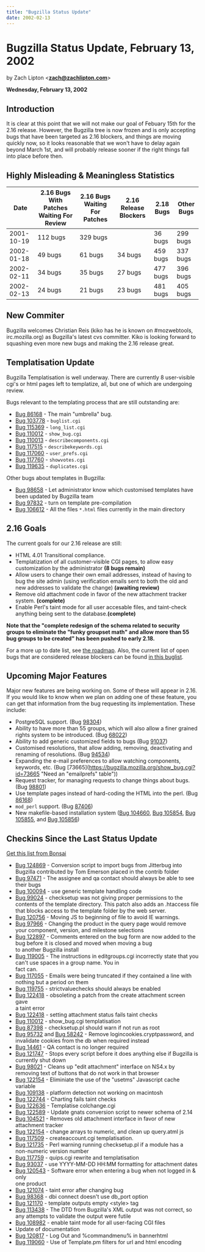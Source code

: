 ```yaml
---
title: "Bugzilla Status Update"
date: 2002-02-13
---
```

# Bugzilla Status Update, February 13, 2002

by Zach Lipton <**[zach@zachlipton.com](mailto:zach@zachlipton.com)**>

**Wednesday, February 13, 2002**

## Introduction

It is clear at this point that we will not make our goal of Febuary 15th for the 2.16 release. However, the Bugzilla tree is now frozen and is only accepting bugs that have been targeted as 2.16 blockers, and things are moving quickly now, so it looks reasonable that we won't have to delay again beyond March 1st, and will probably release sooner if the right things fall into place before then.

## Highly Misleading & Meaningless Statistics

|Date|2.16 Bugs With Patches Waiting For Review|2.16 Bugs Waiting For Patches|2.16 Release Blockers|2.18 Bugs|Other Bugs|
|--- |--- |--- |--- |--- |--- |
|2001-10-19|112 bugs|329 bugs||36 bugs|299 bugs|
|2002-01-18|49 bugs|61 bugs|34 bugs|459 bugs|337 bugs|
|2002-02-11|34 bugs|35 bugs|27 bugs|477 bugs|396 bugs|
|2002-02-13|24 bugs|21 bugs|23 bugs|481 bugs|405 bugs|

## New Commiter

Bugzilla welcomes Christian Reis (kiko has he is known on #mozwebtools, irc.mozilla.org) as Bugzilla's latest cvs committer. Kiko is looking forward to squashing even more new bugs and making the 2.16 release great.

## Templatisation Update

Bugzilla Templatisation is well underway. There are currently 8 user-visible cgi's or html pages left to templatize, all, but one of which are undergoing review.

Bugs relevant to the templating process that are still outstanding are:

*   [Bug 86168](https://bugzilla.mozilla.org/show_bug.cgi?id=86168 "Bugzilla should use template pages instead of hard-coded HTML") - The main "umbrella" bug.
*   [Bug 103778](https://bugzilla.mozilla.org/show_bug.cgi?id=103778 "templatize buglist.cgi") - `buglist.cgi`
*   [Bug 115369](https://bugzilla.mozilla.org/show_bug.cgi?id=115369 "Templatise long_list.cgi") - `long_list.cgi`
*   [Bug 110012](https://bugzilla.mozilla.org/show_bug.cgi?id=110012 "Spank show_bug.cgi hard - templatize and combine") - `show_bug.cgi`
*   [Bug 110013](https://bugzilla.mozilla.org/show_bug.cgi?id=110013 "templatize describecomponents.cgi") - `describecomponents.cgi`
*   [Bug 117515](https://bugzilla.mozilla.org/show_bug.cgi?id=117515 "templatize describecomponents.cgi") - `describekeywords.cgi`
*   [Bug 117060](https://bugzilla.mozilla.org/show_bug.cgi?id=117060 "Templatise user_prefs.cgi") - `user_prefs.cgi`
*   [Bug 117760](https://bugzilla.mozilla.org/show_bug.cgi?id=117760 "Templatise quips.cgi and roll in new_comment.cgi") - `showvotes.cgi`
*   [Bug 119635](https://bugzilla.mozilla.org/show_bug.cgi?id=119635 "Templatise quips.cgi and roll in new_comment.cgi") - `duplicates.cgi`

Other bugs about templates in Bugzilla:

*   [Bug 98658](https://bugzilla.mozilla.org/show_bug.cgi?id=98658) - Let administrator know which customised templates have been updated by Bugzilla team
*   [Bug 97832](https://bugzilla.mozilla.org/show_bug.cgi?id=97832) - turn on template pre-compilation
*   [Bug 106612](https://bugzilla.mozilla.org/show_bug.cgi?id=106612 "Convert HTML files to HTML templates.") - All the files `*.html` files currently in the main directory

## 2.16 Goals

The current goals for our 2.16 release are still:

*   HTML 4.01 Transitional compliance.
*   Templatization of all customer-visible CGI pages, to allow easy customization by the administrator **(8 bugs remain)**
*   Allow users to change their own email addresses, instead of having to bug the site admin (using verification emails sent to both the old and new addresses to validate the change) **(awaiting review)**
*   Remove old attachment code in favor of the new attachment tracker system. **(complete)**
*   Enable Perl's taint mode for all user accesable files, and taint-check anything being sent to the database.**(complete)**

**Note that the "complete redesign of the schema related to security groups to eliminate the "funky groupset math" and allow more than 55 bug groups to be created" has been pushed to early 2.18.**

For a more up to date list, see [the roadmap](../status/roadmap.html#milestones). Also, the current list of open bugs that are considered release blockers can be found [in this buglist](https://bugzilla.mozilla.org/buglist.cgi?product=Bugzilla&resolution=---&bug_severity=blocker&target_milestone=Bugzilla+2.16).

## Upcoming Major Features

Major new features are being working on. Some of these will appear in 2.16. If you would like to know when we plan on adding one of these feature, you can get that information from the bug requesting its implementation. These include:

*   PostgreSQL support. (Bug [98304](https://bugzilla.mozilla.org/show_bug.cgi?id=98304 "Allow Bugzilla to work with Postgres SQL (PgSQL)"))
*   Ability to have more than 55 groups, which will also allow a finer grained rights system to be introduced. (Bug [68022](https://bugzilla.mozilla.org/show_bug.cgi?id=68022 "Need more than 55 groups"))
*   Ability to add generic customized fields to bugs (Bug [91037](https://bugzilla.mozilla.org/show_bug.cgi?id=91037 "a generic implementation for custom fields"))
*   Customised resolutions, that allow adding, removing, deactivating and renaming of resolutions. (Bug [94534](https://bugzilla.mozilla.org/show_bug.cgi?id=94534 "Customised resolutions."))
*   Expanding the e-mail preferences to allow watching components, keywords, etc. (Bug [73665](https://bugzilla.mozilla.org/show_bug.cgi?id=73665 "Need an "emailprefs" table"))
*   Request tracker, for managing requests to change things about bugs. (Bug [98801](https://bugzilla.mozilla.org/show_bug.cgi?id=98801 "request tracker"))
*   Use template pages instead of hard-coding the HTML into the perl. (Bug [86168](https://bugzilla.mozilla.org/show_bug.cgi?id=86168 "Bugzilla should use template pages instead of hard-coded HTML"))
*   `mod_perl` support. (Bug [87406](https://bugzilla.mozilla.org/show_bug.cgi?id=87406 "Make Bugzilla work with mod_perl (under Apache)"))
*   New makefile-based installation system ([Bug 104660](https://bugzilla.mozilla.org/show_bug.cgi?id=104660), [Bug 105854](https://bugzilla.mozilla.org/show_bug.cgi?id=105854), [Bug 105855](https://bugzilla.mozilla.org/show_bug.cgi?id=105855), and [Bug 105856](https://bugzilla.mozilla.org/show_bug.cgi?id=105856))

## Checkins Since the Last Status Update

[Get this list from Bonsai](http://bonsai.mozilla.org/cvsquery.cgi?treeid=default&module=Bugzilla&branch=HEAD&branchtype=match&dir=&file=&filetype=match&who=&whotype=match&sortby=Date&hours=2&date=explicit&mindate=01%2F18%2F2002&maxdate=2%2F14%2F2002&cvsroot=%2Fcvsroot)

*   [Bug 124869](https://bugzilla.mozilla.org/show_bug.cgi?id=124869) - Conversion script to import bugs from Jitterbug into Bugzilla contributed by Tom Emerson placed in the contrib folder
*   [Bug 97471](https://bugzilla.mozilla.org/show_bug.cgi?id=97471) - The assignee and qa contact should always be able to see their bugs
*   [Bug 100094](https://bugzilla.mozilla.org/show_bug.cgi?id=100094) - use generic template handling code
*   [Bug 99024](https://bugzilla.mozilla.org/show_bug.cgi?id=99024) - checksetup was not giving proper permissions to the contents of the template directory. This patch also adds an .htaccess file that blocks access to the template folder by the web server.
*   [Bug 120756](https://bugzilla.mozilla.org/show_bug.cgi?id=120756) - Moving JS to beginning of file to avoid IE warnings.
*   [Bug 97966](https://bugzilla.mozilla.org/show_bug.cgi?id=97966 "versioncache should say it's not editable.") - Changing the product in the query page would remove your component, version, and milestone selections
*   [Bug 122897](https://bugzilla.mozilla.org/show_bug.cgi?id=122897) - Comments entered on the bug form are now added to the bug before it is closed and moved when moving a bug  
    to another Bugzilla install
*   [Bug 119005](https://bugzilla.mozilla.org/show_bug.cgi?id=119005) - The instructions in editgroups.cgi incorrectly state that you can't use spaces in a group name. You in  
    fact can.
*   [Bug 117055](https://bugzilla.mozilla.org/show_bug.cgi?id=117055) - Emails were being truncated if they contained a line with nothing but a period on them
*   [Bug 119755](https://bugzilla.mozilla.org/show_bug.cgi?id=119755) - strictvaluechecks should always be enabled
*   [Bug 122418](https://bugzilla.mozilla.org/show_bug.cgi?id=122418) - obsoleting a patch from the create attachment screen gave  
    a taint error
*   [Bug 122418](https://bugzilla.mozilla.org/show_bug.cgi?id=122418) - setting attachment status fails taint checks
*   [Bug 110012](https://bugzilla.mozilla.org/show_bug.cgi?id=110012) - show_bug.cgi templatisation
*   [Bug 87398](https://bugzilla.mozilla.org/show_bug.cgi?id=87398) - checksetup.pl should warn if not run as root
*   [Bug 95732](https://bugzilla.mozilla.org/show_bug.cgi?id=95732) and [Bug 58242](https://bugzilla.mozilla.org/show_bug.cgi?id=58242) - Remove logincookies.cryptpassword, and invalidate cookies from the db when required instead
*   [Bug 14461](https://bugzilla.mozilla.org/show_bug.cgi?id=14461) - QA contact is no longer required
*   [Bug 121747](https://bugzilla.mozilla.org/show_bug.cgi?id=121747) - Stops every script before it does anything else if Bugzilla is currently shut down
*   [Bug 98021](https://bugzilla.mozilla.org/show_bug.cgi?id=98021) - Cleans up "edit attachment" interface on NS4.x by removing text of buttons that do not work in that browser
*   [Bug 122154](https://bugzilla.mozilla.org/show_bug.cgi?id=122154) - Eliminiate the use of the "usetms" Javascript cache variable
*   [Bug 109138](https://bugzilla.mozilla.org/show_bug.cgi?id=109138) - platform detection not working on macintosh
*   [Bug 122744](https://bugzilla.mozilla.org/show_bug.cgi?id=122744) - Charting fails taint checks
*   [Bug 122636](https://bugzilla.mozilla.org/show_bug.cgi?id=122636) - Templatise colchange.cgi
*   [Bug 122589](https://bugzilla.mozilla.org/show_bug.cgi?id=122589) - Update gnats conversion script to newer schema of 2.14
*   [Bug 104521](https://bugzilla.mozilla.org/show_bug.cgi?id=104521) - Removes old attachment interface in favor of new attachment tracker
*   [Bug 122154](https://bugzilla.mozilla.org/show_bug.cgi?id=122154) - change arrays to numeric, and clean up query.atml js
*   [Bug 117509](https://bugzilla.mozilla.org/show_bug.cgi?id=117509) - createaccount.cgi templatisation.
*   [Bug 121735](https://bugzilla.mozilla.org/show_bug.cgi?id=121735) - Perl warning running checksetup.pl if a module has a  
    non-numeric version number
*   [Bug 117759](https://bugzilla.mozilla.org/show_bug.cgi?id=117759) - quips.cgi rewrite and templatisation
*   [Bug 93037](https://bugzilla.mozilla.org/show_bug.cgi?id=93037) - use YYYY-MM-DD HH:MM formatting for attachment dates
*   [Bug 120543](https://bugzilla.mozilla.org/show_bug.cgi?id=120543) - Software error when entering a bug when not logged in & only  
    one product
*   [Bug 121074](https://bugzilla.mozilla.org/show_bug.cgi?id=121074) - taint error after changing bug
*   [Bug 98368](https://bugzilla.mozilla.org/show_bug.cgi?id=98368) - dbi connect doesn't use db_port option
*   [Bug 121170](https://bugzilla.mozilla.org/show_bug.cgi?id=121170) - template outputs empty &lt;style> tag
*   [Bug 113438](https://bugzilla.mozilla.org/show_bug.cgi?id=113438) - The DTD from Bugzilla's XML output was not correct, so any attempts to validate the output were futile
*   [Bug 108982](https://bugzilla.mozilla.org/show_bug.cgi?id=108982) - enable taint mode for all user-facing CGI files
*   Update of documentation
*   [Bug 120817](https://bugzilla.mozilla.org/show_bug.cgi?id=120817) - Log Out and %commandmenu% in bannerhtml
*   [Bug 119060](https://bugzilla.mozilla.org/show_bug.cgi?id=119060) - Use of Template.pm filters for url and html encoding
